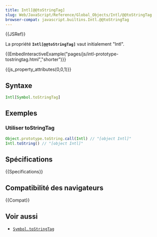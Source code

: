 ```yaml
---
title: Intl[@@toStringTag]
slug: Web/JavaScript/Reference/Global_Objects/Intl/@@toStringTag
browser-compat: javascript.builtins.Intl.@@toStringTag
---
```

{{JSRef}}

La propriété **`Intl[@@toStringTag]`** vaut initialement "Intl".

{{EmbedInteractiveExample("pages/js/intl-prototype-tostringtag.html","shorter")}}

{{js_property_attributes(0,0,1)}}

## Syntaxe

```js
Intl[Symbol.toStringTag]
```

## Exemples

### Utiliser toStringTag

```js
Object.prototype.toString.call(Intl) // "[object Intl]"
Intl.toString() // "[object Intl]"
```

## Spécifications

{{Specifications}}

## Compatibilité des navigateurs

{{Compat}}

## Voir aussi

- [`Symbol.toStringTag`](/fr/docs/Web/JavaScript/Reference/Global_Objects/Symbol/toStringTag)
